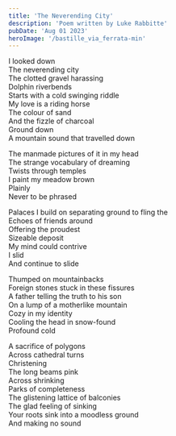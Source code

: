 ```yaml
---
title: 'The Neverending City'
description: 'Poem written by Luke Rabbitte'
pubDate: 'Aug 01 2023'
heroImage: '/bastille_via_ferrata-min'
---
```


I looked down  
The neverending city  
The clotted gravel harassing  
Dolphin riverbends  
Starts with a cold swinging riddle  
My love is a riding horse  
The colour of sand  
And the fizzle of charcoal  
Ground down  
A mountain sound that travelled down  
  
The manmade pictures of it in my head  
The strange vocabulary of dreaming  
Twists through temples  
I paint my meadow brown  
Plainly  
Never to be phrased  
  
Palaces I build on separating ground to fling the  
Echoes of friends around  
Offering the proudest  
Sizeable deposit  
My mind could contrive  
I slid  
And continue to slide  
  
Thumped on mountainbacks  
Foreign stones stuck in these fissures  
A father telling the truth to his son  
On a lump of a motherlike mountain  
Cozy in my identity  
Cooling the head in snow-found  
Profound cold  
  
A sacrifice of polygons  
Across cathedral turns  
Christening  
The long beams pink  
Across shrinking  
Parks of completeness  
The glistening lattice of balconies  
The glad feeling of sinking  
Your roots sink into a moodless ground  
And making no sound  
